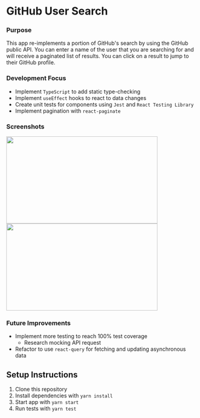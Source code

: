 # GitHub User Search

### Purpose

This app re-implements a portion of GitHub's search by using the GitHub public API. You can enter a name of the user that you are searching for and will receive a paginated list of results. You can click on a result to jump to their GitHub profile.

### Development Focus

- Implement `TypeScript` to add static type-checking
- Implement `useEffect` hooks to react to data changes
- Create unit tests for components using `Jest` and `React Testing Library`
- Implement pagination with `react-paginate`

### Screenshots

<div>
<img width="400" height= "230"  src="https://user-images.githubusercontent.com/54158919/85046622-ad414700-b15e-11ea-8abf-d0bc815ceb5a.png">

<img width="400" height= "230" src="https://user-images.githubusercontent.com/54158919/85046750-d6fa6e00-b15e-11ea-8c0c-eb22d9fef93d.png">

</div>

### Future Improvements

- Implement more testing to reach 100% test coverage
  - Research mocking API request
- Refactor to use `react-query` for fetching and updating asynchronous data

## Setup Instructions

1. Clone this repository
2. Install dependencies with `yarn install`
3. Start app with `yarn start`
4. Run tests with `yarn test`
